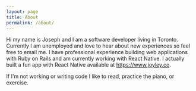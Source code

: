 ```yaml
---
layout: page
title: About
permalink: /about/
---
```


Hi my name is Joseph and I am a software developer living in Toronto.
Currently I am unemployed and love to hear about new experiences so feel free to email me.
I have professional experience building web applications with Ruby on Rails and am
currently working with React Native. I actually built a fun app with React Native
available at https://www.joyley.co.

If I'm not working or writing code I like to read, practice the piano, or exercise.

